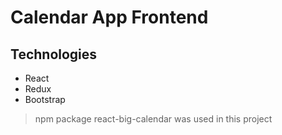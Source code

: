 # Calendar App Frontend

## Technologies

* React
* Redux
* Bootstrap

> npm package react-big-calendar was used in this project



